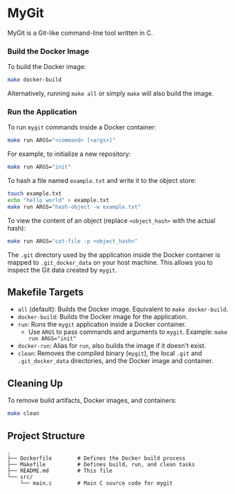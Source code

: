 # MyGit

MyGit is a Git-like command-line tool written in C.

### Build the Docker Image

To build the Docker image:

```sh
make docker-build
```
Alternatively, running `make all` or simply `make` will also build the image.

### Run the Application

To run `mygit` commands inside a Docker container:

```sh
make run ARGS="<command> [<args>]"
```

For example, to initialize a new repository:

```sh
make run ARGS="init"
```

To hash a file named `example.txt` and write it to the object store:

```sh
touch example.txt
echo "hello world" > example.txt
make run ARGS="hash-object -w example.txt"
```

To view the content of an object (replace `<object_hash>` with the actual hash):

```sh
make run ARGS="cat-file -p <object_hash>"
```

The `.git` directory used by the application inside the Docker container is mapped to `.git_docker_data` on your host machine. This allows you to inspect the Git data created by `mygit`.

## Makefile Targets

- `all` (default): Builds the Docker image. Equivalent to `make docker-build`.
- `docker-build`: Builds the Docker image for the application.
- `run`: Runs the `mygit` application inside a Docker container.
  - Use `ARGS` to pass commands and arguments to `mygit`. Example: `make run ARGS="init"`
- `docker-run`: Alias for `run`, also builds the image if it doesn't exist.
- `clean`: Removes the compiled binary (`mygit`), the local `.git` and `.git_docker_data` directories, and the Docker image and container.

## Cleaning Up

To remove build artifacts, Docker images, and containers:

```sh
make clean
```

## Project Structure

```
.
├── Dockerfile        # Defines the Docker build process
├── Makefile          # Defines build, run, and clean tasks
├── README.md         # This file
└── src/
    └── main.c        # Main C source code for mygit
```
